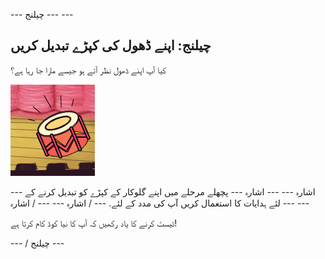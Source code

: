\--- چیلنج \--- \---

## چیلنج: اپنے ڈھول کی کپڑے تبدیل کریں

کیا آپ اپنے ڈھول نظر آتے ہو جیسے مارا جا رہا ہے؟

![اسکرین شاٹ](images/band-drum-final.png)

\--- اشارہ \--- \--- اشارہ \--- پچھلے مرحلے میں اپنے گلوکار کے کپڑے کو تبدیل کرنے کے لئے ہدایات کا استعمال کریں آپ کی مدد کے لئے. \--- / اشارہ \--- \--- / اشارہ \--- \---

ٹیسٹ کرنے کا یاد رکھیں کہ آپ کا نیا کوڈ کام کرتا ہے!

\--- / چیلنج \---
